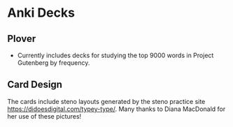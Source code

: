 # Anki Decks

## Plover

* Currently includes decks for studying the top 9000 words in Project Gutenberg by frequency.

## Card Design

The cards include steno layouts generated by the steno practice site https://didoesdigital.com/typey-type/. Many thanks to Diana MacDonald for her use of these pictures!
